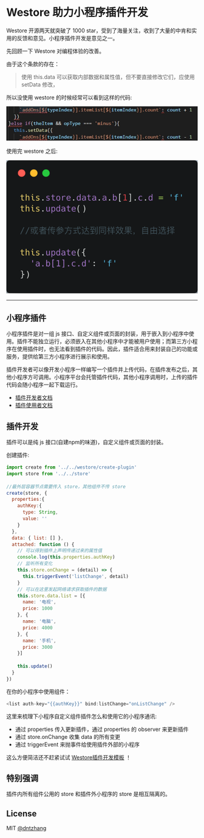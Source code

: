 # Westore 助力小程序插件开发

Westore 开源两天就突破了 1000 star，受到了海量关注，收到了大量的中肯和实用的反馈和意见。小程序插件开发是意见之一。

先回顾一下 Westore 对编程体验的改善。

由于这个条款的存在：

> 使用 this.data 可以获取内部数据和属性值，但不要直接修改它们，应使用 setData 修改，

所以没使用 westore 的时候经常可以看到这样的代码:

![not-westore](./asset/not-westore.png)

使用完 westore 之后:

![westore](./asset/westore.png)

---

## 小程序插件

小程序插件是对一组 js 接口、自定义组件或页面的封装，用于嵌入到小程序中使用。插件不能独立运行，必须嵌入在其他小程序中才能被用户使用；而第三方小程序在使用插件时，也无法看到插件的代码。因此，插件适合用来封装自己的功能或服务，提供给第三方小程序进行展示和使用。

插件开发者可以像开发小程序一样编写一个插件并上传代码，在插件发布之后，其他小程序方可调用。小程序平台会托管插件代码，其他小程序调用时，上传的插件代码会随小程序一起下载运行。

* [插件开发者文档](https://developers.weixin.qq.com/miniprogram/dev/framework/plugin/development.html)
* [插件使用者文档](https://developers.weixin.qq.com/miniprogram/dev/framework/plugin/using.html)

## 插件开发

插件可以是纯 js 接口(自建npm的味道)，自定义组件或页面的封装。

创建插件:

```js
import create from '../../westore/create-plugin'
import store from '../../store'

//最外层容器节点需要传入 store，其他组件不传 store
create(store, {
  properties:{
    authKey:{
      type: String,
      value: ''
    }
  },
  data: { list: [] },
  attached: function () {
    // 可以得到插件上声明传递过来的属性值
    console.log(this.properties.authKey)
    // 监听所有变化
    this.store.onChange = (detail) => {
      this.triggerEvent('listChange', detail)
    }
    // 可以在这里发起网络请求获取插件的数据
    this.store.data.list = [{
      name: '电视',
      price: 1000
    }, {
      name: '电脑',
      price: 4000
    }, {
      name: '手机',
      price: 3000
    }]

    this.update()
  }
})
```

在你的小程序中使用组件：

```js
<list auth-key="{{authKey}}" bind:listChange="onListChange" />
```

这里来梳理下小程序自定义组件插件怎么和使用它的小程序通讯:

* 通过 properties 传入更新插件，通过 properties 的 observer 来更新插件
* 通过 store.onChange 收集 data 的所有变更
* 通过 triggerEvent 来抛事件给使用插件外部的小程序

这么方便简洁还不赶紧试试 [Westore插件开发模板](https://github.com/dntzhang/westore/tree/master/packages/westore-plugin) ！

## 特别强调

插件内所有组件公用的 store 和插件外小程序的 store 是相互隔离的。 

## License
MIT [@dntzhang](https://github.com/dntzhang)
